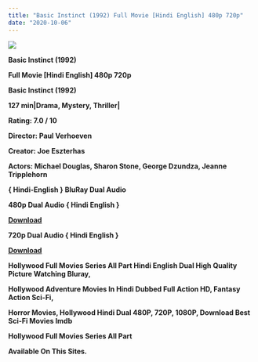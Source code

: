 ```yaml
---
title: "Basic Instinct (1992) Full Movie [Hindi English] 480p 720p"
date: "2020-10-06"
---
```


[**![](https://1.bp.blogspot.com/-Ja_boH8Ol6U/XztQBnLCApI/AAAAAAAAEaw/zZ_aLngtWoIAVLMDYvAAD3OycOmCieHZQCLcBGAsYHQ/s1600/uacLXsflVgFu.webp)**](https://1.bp.blogspot.com/-Ja_boH8Ol6U/XztQBnLCApI/AAAAAAAAEaw/zZ_aLngtWoIAVLMDYvAAD3OycOmCieHZQCLcBGAsYHQ/s1600/uacLXsflVgFu.webp)

 **Basic Instinct (1992)**

**Full Movie \[Hindi English\] 480p 720p** 

**Basic Instinct (1992)**

**127 min|Drama, Mystery, Thriller|**

**Rating: 7.0 / 10** 

**Director: Paul Verhoeven**

**Creator: Joe Eszterhas**

**Actors: Michael Douglas, Sharon Stone, George Dzundza, Jeanne Tripplehorn**

**{ Hindi-English } BluRay Dual Audio**

**480p Dual Audio { Hindi English }**

[**Download**](http://hdmovielink.xyz/7483)

**720p Dual Audio { Hindi English }**

[**Download**](http://hdmovielink.xyz/7484)

**Hollywood Full Movies Series All Part Hindi English Dual High Quality Picture Watching Bluray,**

 **Hollywood Adventure Movies In Hindi Dubbed Full Action HD, Fantasy Action Sci-Fi,**

**Horror Movies, Hollywood Hindi Dual 480P, 720P, 1080P, Download Best Sci-Fi Movies Imdb** 

**Hollywood Full Movies Series All Part**

**Available On This Sites.**
